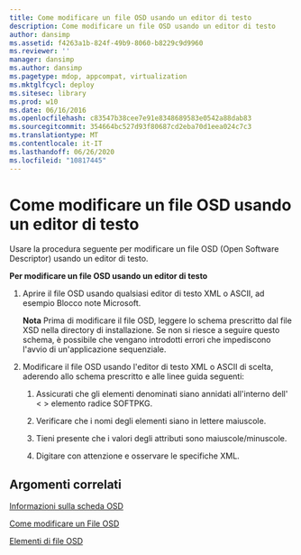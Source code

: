 ```yaml
---
title: Come modificare un file OSD usando un editor di testo
description: Come modificare un file OSD usando un editor di testo
author: dansimp
ms.assetid: f4263a1b-824f-49b9-8060-b8229c9d9960
ms.reviewer: ''
manager: dansimp
ms.author: dansimp
ms.pagetype: mdop, appcompat, virtualization
ms.mktglfcycl: deploy
ms.sitesec: library
ms.prod: w10
ms.date: 06/16/2016
ms.openlocfilehash: c83547b38cee7e91e8348689583e0542a88dab83
ms.sourcegitcommit: 354664bc527d93f80687cd2eba70d1eea024c7c3
ms.translationtype: MT
ms.contentlocale: it-IT
ms.lasthandoff: 06/26/2020
ms.locfileid: "10817445"
---
```

# Come modificare un file OSD usando un editor di testo


Usare la procedura seguente per modificare un file OSD (Open Software Descriptor) usando un editor di testo.

**Per modificare un file OSD usando un editor di testo**

1.  Aprire il file OSD usando qualsiasi editor di testo XML o ASCII, ad esempio Blocco note Microsoft.

    **Nota**  Prima di modificare il file OSD, leggere lo schema prescritto dal file XSD nella directory di installazione. Se non si riesce a seguire questo schema, è possibile che vengano introdotti errori che impediscono l'avvio di un'applicazione sequenziale.

     

2.  Modificare il file OSD usando l'editor di testo XML o ASCII di scelta, aderendo allo schema prescritto e alle linee guida seguenti:

    1.  Assicurati che gli elementi denominati siano annidati all'interno dell' &lt; &gt; elemento radice SOFTPKG.

    2.  Verificare che i nomi degli elementi siano in lettere maiuscole.

    3.  Tieni presente che i valori degli attributi sono maiuscole/minuscole.

    4.  Digitare con attenzione e osservare le specifiche XML.

## Argomenti correlati


[Informazioni sulla scheda OSD](about-the-osd-tab.md)

[Come modificare un File OSD](how-to-edit-an-osd-file.md)

[Elementi di file OSD](osd-file-elements.md)

 

 





